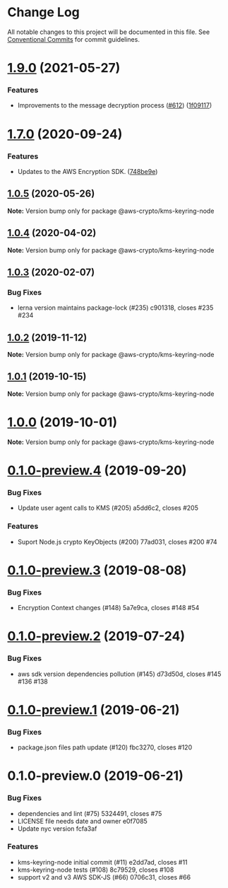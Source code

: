 # Change Log

All notable changes to this project will be documented in this file.
See [Conventional Commits](https://conventionalcommits.org) for commit guidelines.

# [1.9.0](https://github.com/aws/private-aws-encryption-sdk-javascript-staging/compare/@aws-crypto/kms-keyring-node@1.7.0...@aws-crypto/kms-keyring-node@1.9.0) (2021-05-27)


### Features

* Improvements to the message decryption process ([#612](https://github.com/aws/private-aws-encryption-sdk-javascript-staging/issues/612)) ([1f09117](https://github.com/aws/private-aws-encryption-sdk-javascript-staging/commit/1f09117a0c08bd42cd1260e1b010d313ee6f5371))





# [1.7.0](https://github.com/aws/private-aws-encryption-sdk-javascript-staging/compare/@aws-crypto/kms-keyring-node@1.0.5...@aws-crypto/kms-keyring-node@1.7.0) (2020-09-24)


### Features

* Updates to the AWS Encryption SDK. ([748be9e](https://github.com/aws/private-aws-encryption-sdk-javascript-staging/commit/748be9e1799d999a350e9cafbf902d43aeab0aa5))





## [1.0.5](https://github.com/aws/aws-encryption-sdk-javascript/compare/@aws-crypto/kms-keyring-node@1.0.4...@aws-crypto/kms-keyring-node@1.0.5) (2020-05-26)

**Note:** Version bump only for package @aws-crypto/kms-keyring-node





## [1.0.4](https://github.com/aws/aws-encryption-sdk-javascript/compare/@aws-crypto/kms-keyring-node@1.0.3...@aws-crypto/kms-keyring-node@1.0.4) (2020-04-02)

**Note:** Version bump only for package @aws-crypto/kms-keyring-node





## [1.0.3](/compare/@aws-crypto/kms-keyring-node@1.0.2...@aws-crypto/kms-keyring-node@1.0.3) (2020-02-07)


### Bug Fixes

* lerna version maintains package-lock (#235) c901318, closes #235 #234





## [1.0.2](/compare/@aws-crypto/kms-keyring-node@1.0.1...@aws-crypto/kms-keyring-node@1.0.2) (2019-11-12)

**Note:** Version bump only for package @aws-crypto/kms-keyring-node





## [1.0.1](/compare/@aws-crypto/kms-keyring-node@1.0.0...@aws-crypto/kms-keyring-node@1.0.1) (2019-10-15)

**Note:** Version bump only for package @aws-crypto/kms-keyring-node





# [1.0.0](/compare/@aws-crypto/kms-keyring-node@0.1.0-preview.4...@aws-crypto/kms-keyring-node@1.0.0) (2019-10-01)

**Note:** Version bump only for package @aws-crypto/kms-keyring-node





# [0.1.0-preview.4](/compare/@aws-crypto/kms-keyring-node@0.1.0-preview.3...@aws-crypto/kms-keyring-node@0.1.0-preview.4) (2019-09-20)


### Bug Fixes

* Update user agent calls to KMS (#205) a5dd6c2, closes #205


### Features

* Suport Node.js crypto KeyObjects (#200) 77ad031, closes #200 #74





# [0.1.0-preview.3](/compare/@aws-crypto/kms-keyring-node@0.1.0-preview.2...@aws-crypto/kms-keyring-node@0.1.0-preview.3) (2019-08-08)


### Bug Fixes

* Encryption Context changes (#148) 5a7e9ca, closes #148 #54





# [0.1.0-preview.2](/compare/@aws-crypto/kms-keyring-node@0.1.0-preview.1...@aws-crypto/kms-keyring-node@0.1.0-preview.2) (2019-07-24)


### Bug Fixes

* aws sdk version dependencies pollution (#145) d73d50d, closes #145 #136 #138





# [0.1.0-preview.1](/compare/@aws-crypto/kms-keyring-node@0.1.0-preview.0...@aws-crypto/kms-keyring-node@0.1.0-preview.1) (2019-06-21)


### Bug Fixes

* package.json files path update (#120) fbc3270, closes #120





# 0.1.0-preview.0 (2019-06-21)


### Bug Fixes

* dependencies and lint (#75) 5324491, closes #75
* LICENSE file needs date and owner e0f7085
* Update nyc version fcfa3af


### Features

* kms-keyring-node initial commit (#11) e2dd7ad, closes #11
* kms-keyring-node tests (#108) 8c79529, closes #108
* support v2 and v3 AWS SDK-JS (#66) 0706c31, closes #66
